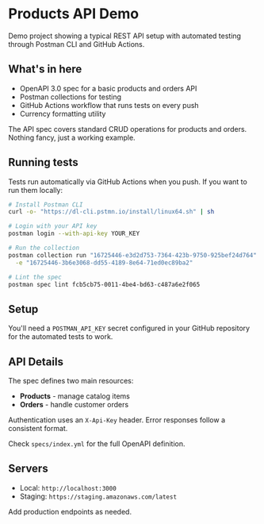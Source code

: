 # Products API Demo

Demo project showing a typical REST API setup with automated testing through Postman CLI and GitHub Actions.

## What's in here

- OpenAPI 3.0 spec for a basic products and orders API
- Postman collections for testing
- GitHub Actions workflow that runs tests on every push
- Currency formatting utility

The API spec covers standard CRUD operations for products and orders. Nothing fancy, just a working example.

## Running tests

Tests run automatically via GitHub Actions when you push. If you want to run them locally:

```bash
# Install Postman CLI
curl -o- "https://dl-cli.pstmn.io/install/linux64.sh" | sh

# Login with your API key
postman login --with-api-key YOUR_KEY

# Run the collection
postman collection run "16725446-e3d2d753-7364-423b-9750-925bef24d764" \
  -e "16725446-3b6e3068-dd55-4189-8e64-71ed0ec89ba2"

# Lint the spec
postman spec lint fcb5cb75-0011-4be4-bd63-c487a6e2f065
```

## Setup

You'll need a `POSTMAN_API_KEY` secret configured in your GitHub repository for the automated tests to work.

## API Details

The spec defines two main resources:

- **Products** - manage catalog items
- **Orders** - handle customer orders

Authentication uses an `X-Api-Key` header. Error responses follow a consistent format.

Check `specs/index.yml` for the full OpenAPI definition.

## Servers

- Local: `http://localhost:3000`
- Staging: `https://staging.amazonaws.com/latest`

Add production endpoints as needed.
